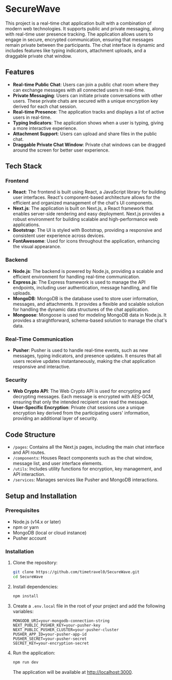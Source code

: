 # SecureWave

This project is a real-time chat application built with a combination of modern web technologies. It supports public and private messaging, along with real-time user presence tracking. The application allows users to engage in secure, encrypted communication, ensuring that messages remain private between the participants. The chat interface is dynamic and includes features like typing indicators, attachment uploads, and a draggable private chat window.

## Features

- **Real-time Public Chat**: Users can join a public chat room where they can exchange messages with all connected users in real-time.
- **Private Messaging**: Users can initiate private conversations with other users. These private chats are secured with a unique encryption key derived for each chat session.
- **Real-time Presence**: The application tracks and displays a list of active users in real-time.
- **Typing Indicators**: The application shows when a user is typing, giving a more interactive experience.
- **Attachment Support**: Users can upload and share files in the public chat.
- **Draggable Private Chat Window**: Private chat windows can be dragged around the screen for better user experience.

## Tech Stack

### Frontend

- **React**: The frontend is built using React, a JavaScript library for building user interfaces. React's component-based architecture allows for the efficient and organized management of the chat's UI components.
- **Next.js**: The application is built on Next.js, a React framework that enables server-side rendering and easy deployment. Next.js provides a robust environment for building scalable and high-performance web applications.
- **Bootstrap**: The UI is styled with Bootstrap, providing a responsive and consistent user experience across devices.
- **FontAwesome**: Used for icons throughout the application, enhancing the visual appearance.

### Backend

- **Node.js**: The backend is powered by Node.js, providing a scalable and efficient environment for handling real-time communication.
- **Express.js**: The Express framework is used to manage the API endpoints, including user authentication, message handling, and file uploads.
- **MongoDB**: MongoDB is the database used to store user information, messages, and attachments. It provides a flexible and scalable solution for handling the dynamic data structures of the chat application.
- **Mongoose**: Mongoose is used for modeling MongoDB data in Node.js. It provides a straightforward, schema-based solution to manage the chat's data.

### Real-Time Communication

- **Pusher**: Pusher is used to handle real-time events, such as new messages, typing indicators, and presence updates. It ensures that all users receive updates instantaneously, making the chat application responsive and interactive.

### Security

- **Web Crypto API**: The Web Crypto API is used for encrypting and decrypting messages. Each message is encrypted with AES-GCM, ensuring that only the intended recipient can read the message.
- **User-Specific Encryption**: Private chat sessions use a unique encryption key derived from the participating users' information, providing an additional layer of security.

## Code Structure

- `/pages`: Contains all the Next.js pages, including the main chat interface and API routes.
- `/components`: Houses React components such as the chat window, message list, and user interface elements.
- `/utils`: Includes utility functions for encryption, key management, and API interaction.
- `/services`: Manages services like Pusher and MongoDB interactions.

## Setup and Installation

### Prerequisites

- Node.js (v14.x or later)
- npm or yarn
- MongoDB (local or cloud instance)
- Pusher account

### Installation

1. Clone the repository:

    ```bash
    git clone https://github.com/timetravel0/SecureWave.git
    cd SecureWave
    ```

2. Install dependencies:

    ```bash
    npm install
    ```

3. Create a `.env.local` file in the root of your project and add the following variables:

    ```plaintext
    MONGODB_URI=your-mongodb-connection-string
    NEXT_PUBLIC_PUSHER_KEY=your-pusher-key
    NEXT_PUBLIC_PUSHER_CLUSTER=your-pusher-cluster
    PUSHER_APP_ID=your-pusher-app-id
    PUSHER_SECRET=your-pusher-secret
    SECRET_KEY=your-encryption-secret
    ```

4. Run the application:

    ```bash
    npm run dev
    ```

    The application will be available at [http://localhost:3000](http://localhost:3000).
